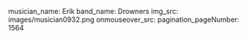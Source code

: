 musician_name: Erik
band_name: Drowners
img_src: images/musician0932.png
onmouseover_src: 
pagination_pageNumber: 1564